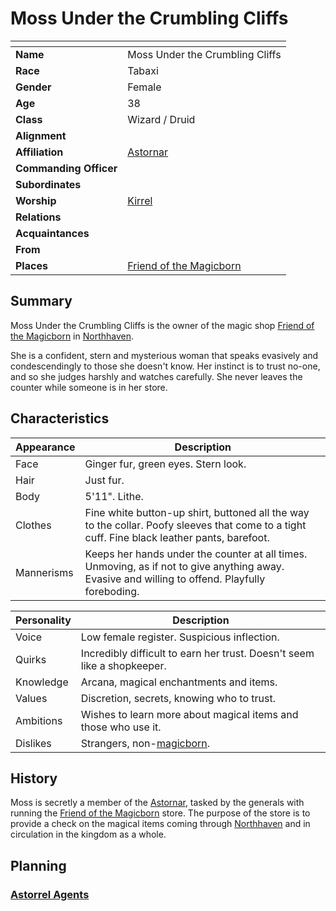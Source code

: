 # Moss Under the Crumbling Cliffs

| []() | |
| --- | --- |
| **Name** | Moss Under the Crumbling Cliffs |
| **Race** | Tabaxi |
| **Gender** | Female |
| **Age** | 38 |
| **Class** | Wizard / Druid |
| **Alignment** | |
| **Affiliation** | [Astornar](../civilisations/kingdom-of-astor/organisations/astornar.md) |
| **Commanding Officer** | |
| **Subordinates** | |
| **Worship** | [Kirrel](../gods/gods/kirrel.md) |
| **Relations** | |
| **Acquaintances** | |
| **From** | |
| **Places** | [Friend of the Magicborn](../civilisations/kingdom-of-astor/settlements/northhaven/places/friend-of-the-magicborn.md) |

## Summary

Moss Under the Crumbling Cliffs is the owner of the magic shop [Friend of the Magicborn](../civilisations/kingdom-of-astor/settlements/northhaven/places/friend-of-the-magicborn.md) in [Northhaven](../civilisations/kingdom-of-astor/settlements/northhaven/README.md).

She is a confident, stern and mysterious woman that speaks evasively and condescendingly to those she doesn't know. Her instinct is to trust no-one, and so she judges harshly and watches carefully. She never leaves the counter while someone is in her store.

## Characteristics

| Appearance | Description |
| --- | --- |
| Face | Ginger fur, green eyes. Stern look. |
| Hair | Just fur. |
| Body | 5'11". Lithe. |
| Clothes | Fine white button-up shirt, buttoned all the way to the collar. Poofy sleeves that come to a tight cuff. Fine black leather pants, barefoot. |
| Mannerisms | Keeps her hands under the counter at all times. Unmoving, as if not to give anything away. Evasive and willing to offend. Playfully foreboding. |

| Personality | Description |
| --- | --- |
| Voice | Low female register. Suspicious inflection. |
| Quirks | Incredibly difficult to earn her trust. Doesn't seem like a shopkeeper. |
| Knowledge | Arcana, magical enchantments and items. |
| Values | Discretion, secrets, knowing who to trust. |
| Ambitions | Wishes to learn more about magical items and those who use it. |
| Dislikes | Strangers, non-[magicborn](../civilisations/kingdom-of-astor/magicborn.md). |

## History

Moss is secretly a member of the [Astornar](../civilisations/kingdom-of-astor/organisations/astornar.md), tasked by the generals with running the [Friend of the Magicborn](../civilisations/kingdom-of-astor/settlements/northhaven/places/friend-of-the-magicborn.md) store. The purpose of the store is to provide a check on the magical items coming through [Northhaven](../civilisations/kingdom-of-astor/settlements/northhaven/README.md) and in circulation in the kingdom as a whole.

## Planning

### [Astorrel Agents](../../campaigns/astorrel-agents/README.md)
